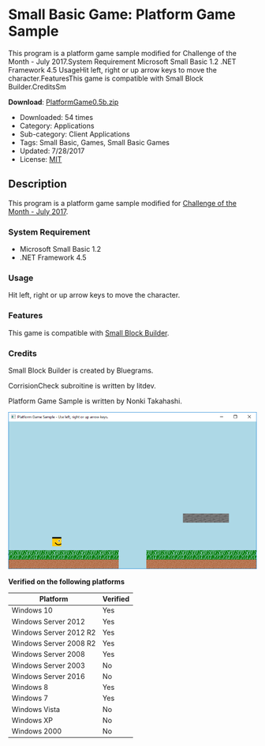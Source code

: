 # Small Basic Game: Platform Game Sample
This program is a platform game sample modified for Challenge of the Month - July 2017.System Requirement Microsoft Small Basic 1.2 .NET Framework 4.5 UsageHit left, right or up arrow keys to move the character.FeaturesThis game is compatible with Small Block Builder.CreditsSm

**Download**: [PlatformGame0.5b.zip](https://github.com/nonkit/SBResources/raw/master/game/PlatformGame0.5b.zip)

- Downloaded: 54 times
- Category: Applications
- Sub-category: Client Applications
- Tags: Small Basic, Games, Small Basic Games
- Updated: 7/28/2017
- License: [MIT](/LICENSE)

## Description

This program is a platform game sample modified for [Challenge of the Month - July 2017](https://social.msdn.microsoft.com/Forums/en-US/5adcb28e-2e0e-4b7f-a464-54285d669390/challenge-of-the-month-july-2017?forum=smallbasic&prof=required).

### System Requirement
- Microsoft Small Basic 1.2
- .NET Framework 4.5

### Usage
Hit left, right or up arrow keys to move the character.

### Features
This game is compatible with [Small Block Builder](https://gallery.technet.microsoft.com/Small-Block-Builder-6bdb1c87).

### Credits
Small Block Builder is created by Bluegrams.

CorrisionCheck subroitine is written by litdev.

Platform Game Sample is written by Nonki Takahashi.

![Platform Game Sample](PlatformGame0.5b.png)

**Verified on the following platforms**

| Platform | Verified |
| --- | --- |
| Windows 10 | Yes |
| Windows Server 2012 | Yes |
| Windows Server 2012 R2 | Yes |
| Windows Server 2008 R2 | Yes |
| Windows Server 2008 | Yes |
| Windows Server 2003 | No |
| Windows Server 2016 | No |
| Windows 8 | Yes |
| Windows 7 | Yes |
| Windows Vista | No |
| Windows XP | No |
| Windows 2000 | No |
